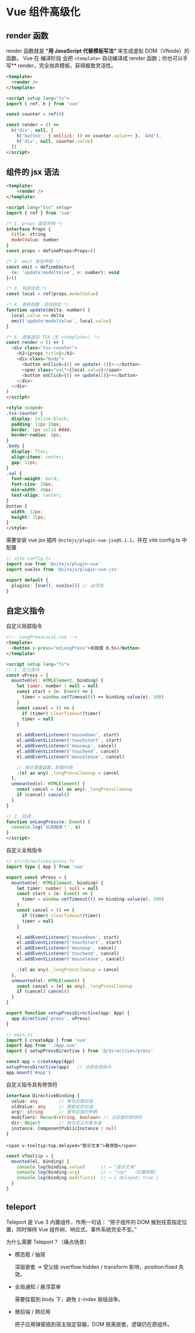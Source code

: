 # Vue 组件高级化

## render 函数

render 函数就是 **“用 JavaScript 代替模板写法”** 来生成虚拟 DOM（VNode）的函数。
Vue 在 编译阶段 会把 `<template>` 自动编译成 render 函数；你也可以手写** render，完全抛弃模板，获得极致灵活性。

```html
<template>
  <render />
</template>

<script setup lang="ts">
import { ref, h } from 'vue'

const counter = ref(0)

const render = () =>
  h('div', null, [
    h('button', { onClick: () => counter.value++ }, 'Add'),
    h('div', null, counter.value)
  ])
</script>
```

## 组件的 jsx 语法

```html
<template>
    <render />
</template>

<script lang="tsx" setup>
import { ref } from 'vue'

/* 1. props 类型声明 */
interface Props {
  title: string
  modelValue: number
}
const props = defineProps<Props>()

/* 2. emit 类型声明 */
const emit = defineEmits<{
  (e: 'update:modelValue', v: number): void
}>()

/* 3. 局部状态 */
const local = ref(props.modelValue)

/* 4. 更新函数：双向绑定 */
function update(delta: number) {
  local.value += delta
  emit('update:modelValue', local.value)
}

/* 5. 直接返回 TSX（无 <template>） */
const render = () => (
  <div class="tsx-counter">
    <h2>{props.title}</h2>
    <div class="body">
      <button onClick={() => update(-1)}>-</button>
      <span class="val">{local.value}</span>
      <button onClick={() => update(1)}>+</button>
    </div>
  </div>
)
</script>

<style scoped>
.tsx-counter {
  display: inline-block;
  padding: 12px 20px;
  border: 1px solid #ddd;
  border-radius: 8px;
}
.body {
  display: flex;
  align-items: center;
  gap: 12px;
}
.val {
  font-weight: bold;
  font-size: 20px;
  min-width: 40px;
  text-align: center;
}
button {
  width: 32px;
  height: 32px;
}
</style>
```

需要安装 vue jsx 插件 `@vitejs/plugin-vue-jsx@5.1.1`，并在 vite.config.ts 中配置
```typescript
// vite.config.ts
import vue from '@vitejs/plugin-vue'
import vueJsx from '@vitejs/plugin-vue-jsx'

export default {
  plugins: [vue(), vueJsx()] // 必须加
}
```

## 自定义指令

自定义局部指令
```html
<!-- LongPressLocal.vue -->
<template>
  <button v-press="onLongPress">长按我 0.5s</button>
</template>

<script setup lang="ts">
// 1. 定义指令
const vPress = {
  mounted(el: HTMLElement, binding) {
    let timer: number | null = null
    const start = (e: Event) => {
      timer = window.setTimeout(() => binding.value(e), 500)
    }
    const cancel = () => {
      if (timer) clearTimeout(timer)
      timer = null
    }

    el.addEventListener('mousedown', start)
    el.addEventListener('touchstart', start)
    el.addEventListener('mouseup', cancel)
    el.addEventListener('touchend', cancel)
    el.addEventListener('mouseleave', cancel)

    // 保存清理函数，卸载时用
    ;(el as any)._longPressCleanup = cancel
  },
  unmounted(el: HTMLElement) {
    const cancel = (el as any)._longPressCleanup
    if (cancel) cancel()
  }
}

// 2. 回调
function onLongPress(e: Event) {
  console.log('长按触发！', e)
}
</script>
```

自定义全局指令
```typescript
// src/directives/press.ts
import type { App } from 'vue'

export const vPress = {
  mounted(el: HTMLElement, binding) {
    let timer: number | null = null
    const start = (e: Event) => {
      timer = window.setTimeout(() => binding.value(e), 500)
    }
    const cancel = () => {
      if (timer) clearTimeout(timer)
      timer = null
    }

    el.addEventListener('mousedown', start)
    el.addEventListener('touchstart', start)
    el.addEventListener('mouseup', cancel)
    el.addEventListener('touchend', cancel)
    el.addEventListener('mouseleave', cancel)

    ;(el as any)._longPressCleanup = cancel
  },
  unmounted(el: HTMLElement) {
    const cancel = (el as any)._longPressCleanup
    if (cancel) cancel()
  }
}

export function setupPressDirective(app: App) {
  app.directive('press', vPress)
}
```

```typescript
// main.ts
import { createApp } from 'vue'
import App from './App.vue'
import { setupPressDirective } from '@/directives/press'

const app = createApp(App)
setupPressDirective(app)   // 注册全局指令
app.mount('#app')
```

自定义指令具有修饰符
```typescript
interface DirectiveBinding {
  value: any        // 等号后面的值
  oldValue: any     // 更新前的旧值
  arg?: string      // 冒号后面的参数
  modifiers: Record<string, boolean> // 点后面的修饰符
  dir: Object       // 指令定义对象本身
  instance: ComponentPublicInstance | null
}
```

```vue
<span v-tooltip:top.delayed="提示文本">悬停我</span>
```

```typescript
const vTooltip = {
  mounted(el, binding) {
    console.log(binding.value)      // → "提示文本"
    console.log(binding.arg)        // → "top"  （位置参数）
    console.log(binding.modifiers)  // → { delayed: true }
  }
}
```

## teleport
Teleport 是 Vue 3 内置组件，作用一句话：
“把子组件的 DOM 搬到任意指定位置，同时保持 Vue 组件树、响应式、事件系统完全不变。”

为什么需要 Teleport？（痛点场景）
- 模态框 / 抽屉

    深层嵌套 → 受父级 overflow:hidden / transform 影响，position:fixed 失效。
- 全局通知 / 悬浮菜单
    
    需要挂载到 body 下，避免 z-index 层级战争。
- 微前端 / 跨应用

    把子应用弹窗插到宿主指定容器，DOM 脱离嵌套，逻辑仍在原组件。